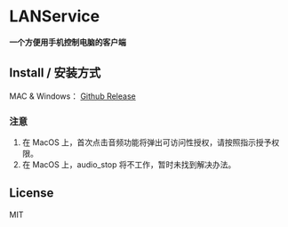 # LANService

**一个方便用手机控制电脑的客户端**


## Install / 安装方式

MAC & Windows： [Github Release](https://github.com/mscststs/LANService/releases)


### 注意

1. 在 MacOS 上，首次点击音频功能将弹出可访问性授权，请按照指示授予权限。
1. 在 MacOS 上，audio_stop 将不工作，暂时未找到解决办法。


## License

MIT

